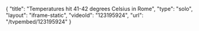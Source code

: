 {
    "title": "Temperatures hit 41-42 degrees Celsius in Rome",
    "type": "solo",
    "layout": "iframe-static",
    "videoId": "123195924",
    "url": "\/tvpembed\/123195924"
}